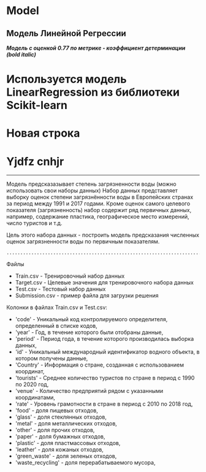 # Model
## Модель Линейной Регрессии
___Модель с оценкой 0.77 по метрике - коэффициент детерминации (bold italic)___
# Используется модель LinearRegression из библиотеки Scikit-learn
# Новая строка
# Yjdfz cnhjr
__________

Модель предсказазывает степень загрязненности воды (можно использовать свои наборы данных)
Набор данных представляет выборку оценок степени загрязнённости воды в Европейских странах за период между 1991 и 2017 годами. Кроме оценок самого целевого показателя (загрязненность) набор содержит ряд первичных данных, например, содержание пластика, географическое место измерений, число туристов и т.д.

Цель этого набора данных - построить модель предсказания численных оценок загрязненности воды по первичным показателям.

```
...................................................................................................................................
```

Файлы
<ul  style="list-style-type: disc">
<li>Train.csv - Тренировочный набор данных</li>
<li>Target.csv - Целевые значения для тренировочного набора данных</li>
<li>Test.csv - Тестовый набор данных</li>
<li>Submission.csv - пример файла для загрузки решения</li>
</ul>

Колонки в файлах Train.csv и Test.csv:
<ul  style="list-style-type: disc">
<li>'code' - Уникальный код контролируемого определителя, определенный в списке кодов,</li>
<li>'year' - Год, в течение которого были отобраны данные,</li>
<li>'period' - Период года, в течение которого производилась выборка данных,</li>
<li>'id' - Уникальный международный идентификатор водного объекта, в котором получены данные,</li>
<li>'Country' - Информация о стране, созданная с использованием координат,</li>
<li>'tourists' - Среднее количество туристов по стране в период с 1990 по 2020 год,</li>
<li>'venue' - Количество предприятий рядом с указанными координатами,</li>
<li>'rate' - Уровень грамотности в стране в период с 2010 по 2018 год,</li>
<li>'food' - доля пищевых отходов,</li>
<li>'glass' - доля стеклянных отходов,</li>
<li>'metal' - доля металлических отходов,</li>
<li>'other' - доля прочих отходов,</li>
<li>'paper' - доля бумажных отходов,</li>
<li>'plastic' - доля пластмассовых отходов,</li>
<li>'leather' - доля кожаных отходов,</li>
<li>'green_waste' - доля зеленых отходов,</li>
<li>'waste_recycling' - доля перерабатываемого мусора,</li>
 </ul>
